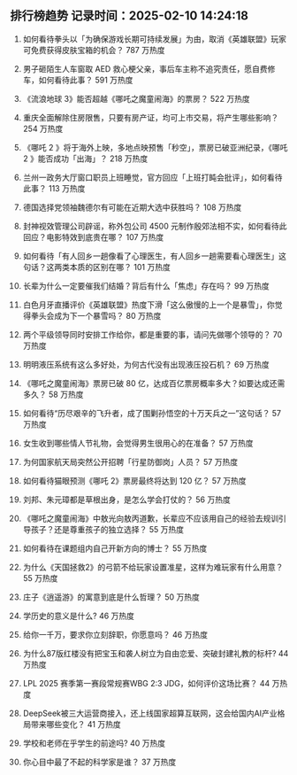 
## 排行榜趋势 记录时间：2025-02-10 14:24:18
  
  1. 如何看待拳头以「为确保游戏长期可持续发展」为由，取消《英雄联盟》玩家可免费获得皮肤宝箱的机会？ 787 万热度
    
  2. 男子砸陌生人车窗取 AED 救心梗父亲，事后车主称不追究责任，愿自费修车，如何看待此事？ 591 万热度
    
  3. 《流浪地球 3》能否超越《哪吒之魔童闹海》的票房？ 522 万热度
    
  4. 重庆全面解除住房限售，只要有房产证，均可上市交易，将产生哪些影响？ 254 万热度
    
  5. 《哪吒 2 》将于海外上映，多地点映预售「秒空」，票房已破亚洲纪录，《哪吒 2 》能否成功「出海」？ 218 万热度
    
  6. 兰州一政务大厅窗口职员上班睡觉，官方回应「上班打盹会批评」，如何看待此事？ 113 万热度
    
  7. 德国选择党领袖魏德尔有可能在近期大选中获胜吗？ 108 万热度
    
  8. 封神视效管理公司辟谣，称外包公司 4500 元制作殷郊法相不实，如何看待此回应？电影特效到底贵在哪？ 107 万热度
    
  9. 如何看待「有人回乡一趟像看了心理医生，有人回乡一趟需要看心理医生」这句话？这两类本质的区别在哪？ 101 万热度
    
  10. 长辈为什么一定要催我们结婚？背后有什么「焦虑」存在吗？ 99 万热度
    
  11. 白色月牙直播评价《英雄联盟》热度下滑「这么傲慢的上一个是暴雪」，你觉得拳头会成为下一个暴雪吗？ 80 万热度
    
  12. 两个平级领导同时安排工作给你，都是重要的事，请问先做哪个领导的？ 70 万热度
    
  13. 明明液压系统有这么多好处，为何古代没有出现液压投石机？ 69 万热度
    
  14. 《哪吒之魔童闹海》票房已破 80 亿，达成百亿票房概率多大？如要达成还需多久？ 58 万热度
    
  15. 如何看待“历尽艰辛的飞升者，成了围剿孙悟空的十万天兵之一”这句话？ 57 万热度
    
  16. 女生收到哪些情人节礼物，会觉得男生很用心的在准备？ 57 万热度
    
  17. 为何国家航天局突然公开招聘「行星防御岗」人员？ 57 万热度
    
  18. 如何看待猫眼预测《哪吒 2》票房最终将达到 120 亿？ 57 万热度
    
  19. 刘邦、朱元璋都是草根出身，是怎么学会打仗的？ 56 万热度
    
  20. 《哪吒之魔童闹海》中敖光向敖丙道歉，长辈应不应该用自己的经验去规训引导孩子？还是尊重孩子的独立选择？ 55 万热度
    
  21. 如何看待在课题组内自己开新方向的博士？ 55 万热度
    
  22. 为什么《天国拯救2》的弓箭不给玩家设置准星，这样为难玩家有什么用意？ 55 万热度
    
  23. 庄子《逍遥游》的寓意到底是什么哲理？ 50 万热度
    
  24. 学历史的意义是什么? 46 万热度
    
  25. 给你一千万，要求你立刻辞职，你愿意吗？ 46 万热度
    
  26. 为什么87版红楼没有把宝玉和袭人树立为自由恋爱、突破封建礼教的标杆? 44 万热度
    
  27. LPL 2025 赛季第一赛段常规赛WBG 2:3 JDG，如何评价这场比赛？ 44 万热度
    
  28. DeepSeek被三大运营商接入，还上线国家超算互联网，这会给国内AI产业格局带来哪些变化？ 41 万热度
    
  29. 学校和老师在乎学生的前途吗? 40 万热度
    
  30. 你心目中最了不起的科学家是谁？ 37 万热度
    